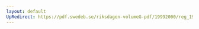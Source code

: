 ```yaml
---
layout: default
UpRedirect: https://pdf.swedeb.se/riksdagen-volumeG-pdf/19992000/reg_19992000/reg_19992000_0320.pdf
---
```

